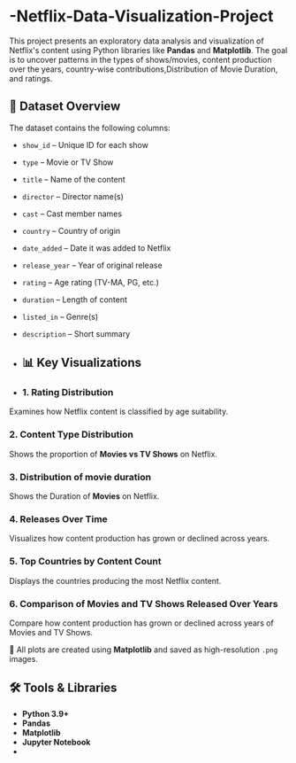 # -Netflix-Data-Visualization-Project
This project presents an exploratory data analysis and visualization of Netflix's content using Python libraries like **Pandas** and **Matplotlib**. The goal is to uncover patterns in the types of shows/movies, content production over the years, country-wise contributions,Distribution of Movie Duration, and ratings.

## 📁 Dataset Overview
The dataset contains the following columns:
- `show_id` – Unique ID for each show
- `type` – Movie or TV Show
- `title` – Name of the content
- `director` – Director name(s)
- `cast` – Cast member names
- `country` – Country of origin
- `date_added` – Date it was added to Netflix
- `release_year` – Year of original release
- `rating` – Age rating (TV-MA, PG, etc.)
- `duration` – Length of content
- `listed_in` – Genre(s)
- `description` – Short summary

- ## 📊 Key Visualizations
- ### 1. Rating Distribution
Examines how Netflix content is classified by age suitability.
### 2. Content Type Distribution
Shows the proportion of **Movies vs TV Shows** on Netflix.
### 3. Distribution of movie duration 
Shows the Duration of **Movies** on Netflix.
### 4. Releases Over Time
Visualizes how content production has grown or declined across years.
### 5. Top Countries by Content Count
Displays the countries producing the most Netflix content.
### 6. Comparison of Movies and TV Shows Released Over Years
Compare how content production has grown or declined across years of Movies and TV Shows.

📌 All plots are created using **Matplotlib** and saved as high-resolution `.png` images.

## 🛠️ Tools & Libraries
- **Python 3.9+**
- **Pandas**
- **Matplotlib**
- **Jupyter Notebook**
- 

